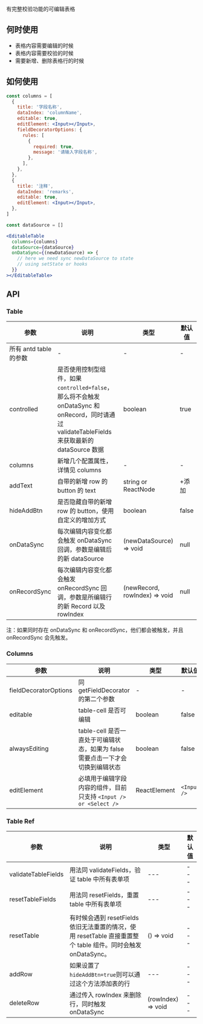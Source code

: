 有完整校验功能的可编辑表格

## 何时使用

- 表格内容需要编辑的时候
- 表格内容需要校验的时候
- 需要新增、删除表格行的时候

## 如何使用

```jsx
const columns = [
  {
    title: '字段名称',
    dataIndex: 'columnName',
    editable: true,
    editElement: <Input></Input>,
    fieldDecoratorOptions: {
      rules: [
        {
          required: true,
          message: '请输入字段名称',
        },
      ],
    },
  },
  {
    title: '注释',
    dataIndex: 'remarks',
    editable: true,
    editElement: <Input></Input>,
  },
]

const dataSource = []

<EditableTable
  columns={columns}
  dataSource={dataSource}
  onDataSync={(newDataSource) => {
    // here we need sync newDataSource to state
    // using setState or hooks
  }}
></EditableTable>
```

## API

### Table

| 参数 | 说明 | 类型 | 默认值 |
| --- | --- | --- | --- |
| 所有 antd table 的参数 | - | - | - |
| controlled | 是否使用控制型组件，如果`controlled=false`，那么将不会触发 onDataSync 和 onRecord，同时请通过 validateTableFields 来获取最新的 dataSource 数据 | boolean | true |
| columns | 新增几个配置属性，详情见 columns | - | - |
| addText | 自带的新增 row 的 button 的 text | string or ReactNode | +添加 |
| hideAddBtn | 是否隐藏自带的新增 row 的 button，使用自定义的增加方式 | boolean | false |
| onDataSync | 每次编辑内容变化都会触发 onDataSync 回调，参数是编辑后的新 dataSource | (newDataSource) => void | null |
| onRecordSync | 每次编辑内容变化都会触发 onRecordSync 回调，参数是所编辑行的新 Record 以及 rowIndex | (newRecord, rowIndex) => void | null |

注：如果同时存在 onDataSync 和 onRecordSync，他们都会被触发，并且 onRecordSync 会先触发。

### Columns

| 参数 | 说明 | 类型 | 默认值 |
| --- | --- | --- | --- |
| fieldDecoratorOptions | 同 getFieldDecorator 的第二个参数 | - | - |
| editable | table-cell 是否可编辑 | boolean | false |
| alwaysEditing | table-cell 是否一直处于可编辑状态，如果为 false 需要点击一下才会切换到编辑状态 | boolean | false |
| editElement | 必填用于编辑字段内容的组件，目前只支持 `<Input /> or <Select />` | ReactElement | `<Input />` |

### Table Ref

| 参数 | 说明 | 类型 | 默认值 |
| --- | --- | --- | --- |
| validateTableFields | 用法同 validateFields，验证 table 中所有表单项 | --- | --- |
| resetTableFields | 用法同 resetFields，重置 table 中所有表单项 | --- | --- |
| resetTable | 有时候会遇到 resetFields 依旧无法重置的情况，使用 resetTable 直接重置整个 table 组件。同时会触发 onDataSync。 | () => void | --- |
| addRow | 如果设置了`hideAddBtn=true`则可以通过这个方法添加表的行 | --- | --- |
| deleteRow | 通过传入 rowIndex 来删除行，同时触发 onDataSync | (rowIndex) => void | --- |

